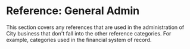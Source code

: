 # Reference: General Admin

This section covers any references that are used in the administration of City business that don't fall into the other reference categories. For example, categories used in the financial system of record.

